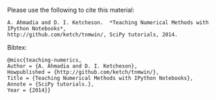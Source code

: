 Please use the following to cite this material:

    A. Ahmadia and D. I. Ketcheson.  *Teaching Numerical Methods with IPython Notebooks*,
    http://github.com/ketch/tnmwin/, SciPy tutorials, 2014.


Bibtex:


    @misc{teaching-numerics,
	Author = {A. Ahmadia and D. I. Ketcheson},
	Howpublished = {http://github.com/ketch/tnmwin/},
	Title = {Teaching Numerical Methods with IPython Notebooks},
	Annote = {SciPy tutorials.},
	Year = {2014}}
